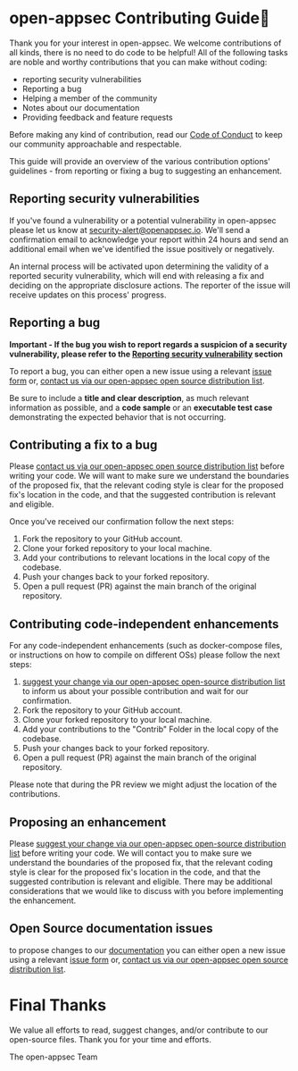 # open-appsec Contributing Guide🌴

Thank you for your interest in open-appsec. We welcome contributions of all kinds, there is no need to do code to be helpful! All of the following tasks are noble and worthy contributions that you can make without coding:

- reporting security vulnerabilities
- Reporting a bug
- Helping a member of the community
- Notes about our documentation 
- Providing feedback and feature requests

Before making any kind of contribution, read our [Code of Conduct](./CODE_OF_CONDUCT.md) to keep our community approachable and respectable.

This guide will provide an overview of the various contribution options' guidelines - from reporting or fixing a bug to suggesting an enhancement.

## Reporting security vulnerabilities

If you've found a vulnerability or a potential vulnerability in open-appsec please let us know at [security-alert@openappsec.io](mailto:security-alert@openappsec.io). We'll send a confirmation email to acknowledge your report within 24 hours and send an additional email when we've identified the issue positively or negatively.

An internal process will be activated upon determining the validity of a reported security vulnerability, which will end with releasing a fix and deciding on the appropriate disclosure actions. The reporter of the issue will receive updates on this process' progress.

## Reporting a bug

**Important - If the bug you wish to report regards a suspicion of a security vulnerability, please refer to the [Reporting security vulnerability](#Reporting-security-vulnerabilities) section**

To report a bug, you can either open a new issue using a relevant [issue form](https://github.com/github/docs/issues/new/choose) or, [contact us via our open-appsec open source distribution list](mailto:opensource@openappsec.io).

Be sure to include a **title and clear description**, as much relevant information as possible, and a **code sample** or an **executable test case** demonstrating the expected behavior that is not occurring.

## Contributing a fix to a bug

Please [contact us via our open-appsec open source distribution list](mailto:opensource@openappsec.io) before writing your code. We will want to make sure we understand the boundaries of the proposed fix, that the relevant coding style is clear for the proposed fix's location in the code, and that the suggested contribution is relevant and eligible.

Once you've received our confirmation follow the next steps:

1.  Fork the repository to your GitHub account.
2. Clone your forked repository to your local machine.
3. Add your contributions to relevant locations in the local copy of the codebase.
4. Push your changes back to your forked repository.
5. Open a pull request (PR) against the main branch of the original repository.

## Contributing code-independent enhancements

For any code-independent enhancements (such as docker-compose files, or instructions on how to compile on different OSs) please follow the next steps:
1. [suggest your change via our open-appsec open-source distribution list](mailto:opensource@openappsec.io) to inform us about your possible contribution and wait for our confirmation. 
2. Fork the repository to your GitHub account.
3. Clone your forked repository to your local machine.
4. Add your contributions to the "Contrib" Folder in the local copy of the codebase.
5. Push your changes back to your forked repository.
6. Open a pull request (PR) against the main branch of the original repository.

Please note that during the PR review we might adjust the location of the contributions. 

## Proposing an enhancement

Please [suggest your change via our open-appsec open-source distribution list](mailto:opensource@openappsec.io) before writing your code. We will contact you to make sure we understand the boundaries of the proposed fix, that the relevant coding style is clear for the proposed fix's location in the code, and that the suggested contribution is relevant and eligible. There may be additional considerations that we would like to discuss with you before implementing the enhancement.

## Open Source documentation issues

to propose changes to our [documentation](https://docs.openappsec.io/?utm_medium=web&utm_source=wix&utm_content=top_menu) you can either open a new issue using a relevant [issue form](https://github.com/github/docs/issues/new/choose) or, [contact us via our open-appsec open source distribution list](mailto:opensource@openappsec.io).

# Final Thanks
We value all efforts to read, suggest changes, and/or contribute to our open-source files. Thank you for your time and efforts.

The open-appsec Team

